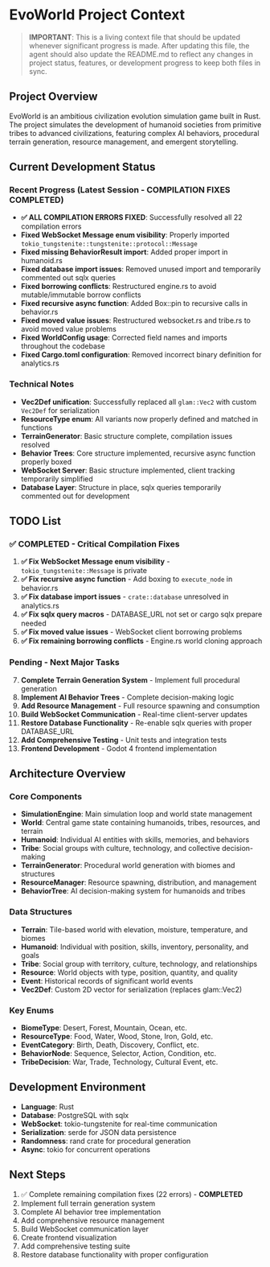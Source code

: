# EvoWorld Project Context

> **IMPORTANT**: This is a living context file that should be updated whenever significant progress is made. After updating this file, the agent should also update the README.md to reflect any changes in project status, features, or development progress to keep both files in sync.

## Project Overview
EvoWorld is an ambitious civilization evolution simulation game built in Rust. The project simulates the development of humanoid societies from primitive tribes to advanced civilizations, featuring complex AI behaviors, procedural terrain generation, resource management, and emergent storytelling.

## Current Development Status

### Recent Progress (Latest Session - COMPILATION FIXES COMPLETED)
- **✅ ALL COMPILATION ERRORS FIXED**: Successfully resolved all 22 compilation errors
- **Fixed WebSocket Message enum visibility**: Properly imported `tokio_tungstenite::tungstenite::protocol::Message`
- **Fixed missing BehaviorResult import**: Added proper import in humanoid.rs
- **Fixed database import issues**: Removed unused import and temporarily commented out sqlx queries
- **Fixed borrowing conflicts**: Restructured engine.rs to avoid mutable/immutable borrow conflicts
- **Fixed recursive async function**: Added Box::pin to recursive calls in behavior.rs
- **Fixed moved value issues**: Restructured websocket.rs and tribe.rs to avoid moved value problems
- **Fixed WorldConfig usage**: Corrected field names and imports throughout the codebase
- **Fixed Cargo.toml configuration**: Removed incorrect binary definition for analytics.rs

### Technical Notes
- **Vec2Def unification**: Successfully replaced all `glam::Vec2` with custom `Vec2Def` for serialization
- **ResourceType enum**: All variants now properly defined and matched in functions
- **TerrainGenerator**: Basic structure complete, compilation issues resolved
- **Behavior Trees**: Core structure implemented, recursive async function properly boxed
- **WebSocket Server**: Basic structure implemented, client tracking temporarily simplified
- **Database Layer**: Structure in place, sqlx queries temporarily commented out for development

## TODO List

### ✅ COMPLETED - Critical Compilation Fixes
1. **✅ Fix WebSocket Message enum visibility** - `tokio_tungstenite::Message` is private
2. **✅ Fix recursive async function** - Add boxing to `execute_node` in behavior.rs
3. **✅ Fix database import issues** - `crate::database` unresolved in analytics.rs
4. **✅ Fix sqlx query macros** - DATABASE_URL not set or cargo sqlx prepare needed
5. **✅ Fix moved value issues** - WebSocket client borrowing problems
6. **✅ Fix remaining borrowing conflicts** - Engine.rs world cloning approach

### Pending - Next Major Tasks
7. **Complete Terrain Generation System** - Implement full procedural generation
8. **Implement AI Behavior Trees** - Complete decision-making logic
9. **Add Resource Management** - Full resource spawning and consumption
10. **Build WebSocket Communication** - Real-time client-server updates
11. **Restore Database Functionality** - Re-enable sqlx queries with proper DATABASE_URL
12. **Add Comprehensive Testing** - Unit tests and integration tests
13. **Frontend Development** - Godot 4 frontend implementation

## Architecture Overview

### Core Components
- **SimulationEngine**: Main simulation loop and world state management
- **World**: Central game state containing humanoids, tribes, resources, and terrain
- **Humanoid**: Individual AI entities with skills, memories, and behaviors
- **Tribe**: Social groups with culture, technology, and collective decision-making
- **TerrainGenerator**: Procedural world generation with biomes and structures
- **ResourceManager**: Resource spawning, distribution, and management
- **BehaviorTree**: AI decision-making system for humanoids and tribes

### Data Structures
- **Terrain**: Tile-based world with elevation, moisture, temperature, and biomes
- **Humanoid**: Individual with position, skills, inventory, personality, and goals
- **Tribe**: Social group with territory, culture, technology, and relationships
- **Resource**: World objects with type, position, quantity, and quality
- **Event**: Historical records of significant world events
- **Vec2Def**: Custom 2D vector for serialization (replaces glam::Vec2)

### Key Enums
- **BiomeType**: Desert, Forest, Mountain, Ocean, etc.
- **ResourceType**: Food, Water, Wood, Stone, Iron, Gold, etc.
- **EventCategory**: Birth, Death, Discovery, Conflict, etc.
- **BehaviorNode**: Sequence, Selector, Action, Condition, etc.
- **TribeDecision**: War, Trade, Technology, Cultural Event, etc.

## Development Environment
- **Language**: Rust
- **Database**: PostgreSQL with sqlx
- **WebSocket**: tokio-tungstenite for real-time communication
- **Serialization**: serde for JSON data persistence
- **Randomness**: rand crate for procedural generation
- **Async**: tokio for concurrent operations

## Next Steps
1. ✅ Complete remaining compilation fixes (22 errors) - **COMPLETED**
2. Implement full terrain generation system
3. Complete AI behavior tree implementation
4. Add comprehensive resource management
5. Build WebSocket communication layer
6. Create frontend visualization
7. Add comprehensive testing suite
8. Restore database functionality with proper configuration